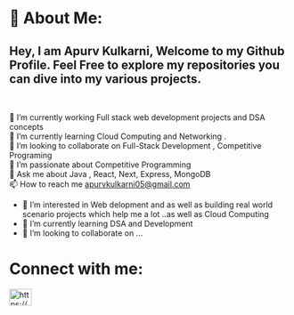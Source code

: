 # 💫 About Me:
<h2>
Hey, I am Apurv Kulkarni, Welcome to my Github Profile. Feel Free to explore my repositories you can dive into my various projects. </h2>
<br> 

🔭 I’m currently working Full stack web development projects and DSA concepts<br>🌱 I’m currently learning Cloud Computing and Networking .<br>👯 I’m looking to collaborate on Full-Stack Development , Competitive Programing<br>🤝 I’m passionate about Competitive Programming<br>💬 Ask me about Java , React, Next, Express, MongoDB<br>📫 How to reach me 
apurvkulkarni05@gmail.com
<br/>
- 👀 I’m interested in Web delopment and as well as building real world scenario projects which help me a lot ..as well as Cloud Computing 
- 🌱 I’m currently learning DSA and Development 
- 💞️ I’m looking to collaborate on ...
# Connect with me:
<p align="left">
<a href="https://www.linkedin.com/in/apurv-kulkarni-080293212/" target="blank"><img align="center" src="https://raw.githubusercontent.com/rahuldkjain/github-profile-readme-generator/master/src/images/icons/Social/linked-in-alt.svg" alt="https://www.linkedin.com/in/apurv-kulkarni-080293212/" height="30" width="40" /></a>
</a>
</p>
<br/>

<!---
apurvk5/apurvk5 is a ✨ special ✨ repository because its `README.md` (this file) appears on your GitHub profile.
You can click the Preview link to take a look at your changes.
--->
